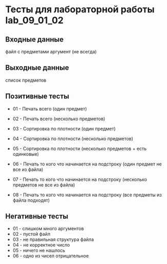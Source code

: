 # Тесты для лабораторной работы lab_09_01_02

## Входные данные

файл с предметами
аргумент (не всегда)

## Выходные данные

список предметов

## Позитивные тесты

- 01 - Печать всего (один предмет)
- 02 - Печать всего (несколько предметов)

- 03 - Сортировка по плотности (один предмет)
- 04 - Сортировка по плотности (несколько предметов)
- 05 - Сортировка по плотности (несколько предметов + есть одинковые)

- 06 - Печать то кого что начинается на подстроку (один предмет не все из файла)
- 07 - Печать то кого что начинается на подстроку (несколько предметов не все из файла)
- 08 - Печать то кого что начинается на подстроку (все предметы из файла подходят)

## Негативные тесты

- 01 - слишком много аргументов
- 02 - пустой файл
- 03 - не правильная структура файла
- 04 - не корректное число
- 05 - ничего не нашлось
- 06 - одно из чисел отрицательное 

